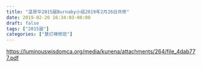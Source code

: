 ```yaml
---
title: "温哥华2015届Burnaby小组2019年2月26日共修"
date: 2019-02-26 16:34:03-08:00
draft: false
tags: ["2015届"]
categories: ["慧灯禅修班"]
---
```

https://luminouswisdomca.org/media/kunena/attachments/264/file_4dab777.pdf
